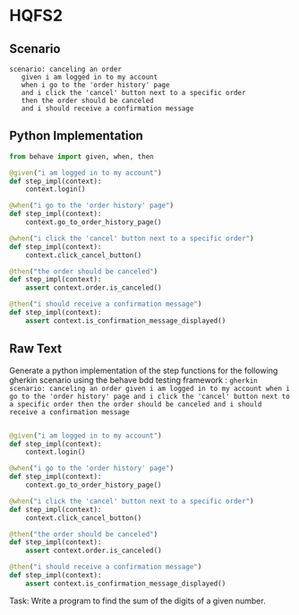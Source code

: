 # HQFS2
## Scenario
```gherkin
scenario: canceling an order 
   given i am logged in to my account 
   when i go to the 'order history' page 
   and i click the 'cancel' button next to a specific order 
   then the order should be canceled 
   and i should receive a confirmation message
```


## Python Implementation
```python
from behave import given, when, then

@given("i am logged in to my account")
def step_impl(context):
    context.login()

@when("i go to the 'order history' page")
def step_impl(context):
    context.go_to_order_history_page()

@when("i click the 'cancel' button next to a specific order")
def step_impl(context):
    context.click_cancel_button()

@then("the order should be canceled")
def step_impl(context):
    assert context.order.is_canceled()

@then("i should receive a confirmation message")
def step_impl(context):
    assert context.is_confirmation_message_displayed()
```


## Raw Text
Generate a python implementation of the step functions for the following gherkin scenario using the behave bdd testing framework : ```gherkin scenario: canceling an order given i am logged in to my account when i go to the 'order history' page and i click the 'cancel' button next to a specific order then the order should be canceled and i should receive a confirmation message ```



```python from behave import given, when, then

@given("i am logged in to my account")
def step_impl(context):
    context.login()

@when("i go to the 'order history' page")
def step_impl(context):
    context.go_to_order_history_page()

@when("i click the 'cancel' button next to a specific order")
def step_impl(context):
    context.click_cancel_button()

@then("the order should be canceled")
def step_impl(context):
    assert context.order.is_canceled()

@then("i should receive a confirmation message")
def step_impl(context):
    assert context.is_confirmation_message_displayed()
```

Task: Write a program to find the sum of the digits of a given number.
